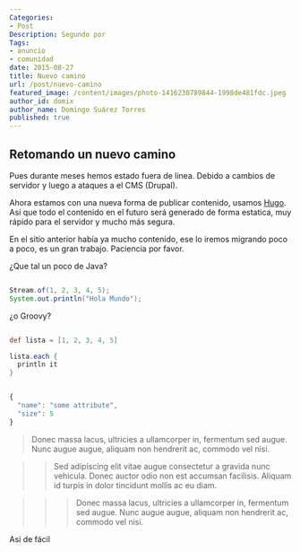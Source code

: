 ```yaml
---
Categories: 
- Post
Description: Segundo por
Tags:
- anuncio
- comunidad
date: 2015-08-27
title: Nuevo camino
url: /post/nuevo-camino
featured_image: /content/images/photo-1416230789844-1998de481fdc.jpeg
author_id: domix
author_name: Domingo Suárez Torres
published: true
---
```




## Retomando un nuevo camino

Pues durante meses hemos estado fuera de linea. Debido a cambios de servidor y luego a ataques a el CMS (Drupal). 

Ahora estamos con una nueva forma de publicar contenido, usamos [Hugo][1]. Así que todo el contenido en el futuro será generado de forma estatica, muy rápido para el servidor y mucho más segura.

En el sitio anterior había ya mucho contenido, ese lo iremos migrando poco a poco, es un gran trabajo. Paciencia por favor.

¿Que tal un poco de Java?

```java

Stream.of(1, 2, 3, 4, 5);
System.out.println("Hola Mundo");
```

¿o Groovy?

```groovy

def lista = [1, 2, 3, 4, 5]

lista.each {
  println it
}
```

```javascript

{
  "name": "some attribute",
  "size": 5
}
```

> Donec massa lacus, ultricies a ullamcorper in, fermentum sed augue. 
Nunc augue augue, aliquam non hendrerit ac, commodo vel nisi. 

>> Sed adipiscing elit vitae augue consectetur a gravida nunc vehicula. Donec auctor 
odio non est accumsan facilisis. Aliquam id turpis in dolor tincidunt mollis ac eu diam.

>>> Donec massa lacus, ultricies a ullamcorper in, fermentum sed augue. 
Nunc augue augue, aliquam non hendrerit ac, commodo vel nisi. 

Asi de fácil


[1]: http://www.gohugo.io
